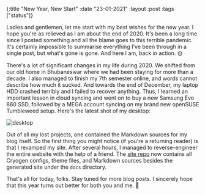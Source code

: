 {:title  "New Year, New Start"
 :date   "23-01-2021"
 :layout :post
 :tags   ["status"]}

Ladies and gentlemen, let me start with my best wishes for the new year. I hope you're as relieved as I am about the end of 2020. It's been a long time since I posted something and all the blame goes to this terrible pandemic. It's certainly impossible to summarise everything I've been through in a single post, but what's gone is gone. And here I am, back in action. 🌞

There's a lot of significant changes in my life during 2020. We shifted from our old home in Bhubaneswar where we had been staying for more than a decade. I also managed to finish my 7th semester online, and words cannot describe how much it sucked. And towards the end of December, my laptop HDD crashed terribly and I failed to recover anything. Thus, I learned an important lesson in cloud syncing and went on to buy a new Samsung Evo 860 SSD, followed by a MEGA account syncing on my brand new openSUSE Tumbleweed setup. Here's the latest shot of my desktop:

![desktop](/img/2021/desktop-new.jpg)

Out of all my lost projects, one contained the Markdown sources for my blog itself. So the first thing you might notice (if you're a returning reader) is that I revamped my site. After several hours, I managed to reverse-engineer the entire website with the help of a friend. The [site repo](https://github.com/praj-foss/praj-foss.github.io/tree/12a9253e14ba544e0f22b3081871c195f6326e29) now contains all Cryogen configs, theme files, and Markdown sources besides the generated site under the `docs` directory. 

That's all for today, folks. Stay tuned for more blog posts. I sincerely hope that this year turns out better for both you and me. 🤞
